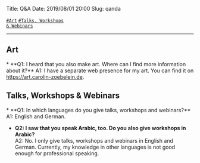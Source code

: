 Title:          Q&A
Date:           2019/08/01 20:00
Slug:           qanda

<code><a href="/qanda.html#Art">\#Art</a></code>
<code><a href="/qanda.html#TalksWorkshopsAndWebinars">\#Talks, Workshops & Webinars</a></code>

<hr />

<h2 id="Art">Art</h2>
* **Q1: I heard that you also make art. Where can I find more information about it?**  
A1: I have a separate web presence for my art. You can find it on <a href="https://art.carolin-zoebelein.de" title="External: Art Website" target="_blank">https://art.carolin-zoebelein.de</a>.

<h2 id="TalksWorkshopsAndWebinars">Talks, Workshops & Webinars</h2>
* **Q1: In which languages do you give talks, workshops and webinars?**  
A1: English and German.

* **Q2: I saw that you speak Arabic, too. Do you also give workshops in Arabic?**  
A2: No. I only give talks, workshops and webinars in English and German. Currently, my knowledge in other languages is not good enough for professional speaking.

